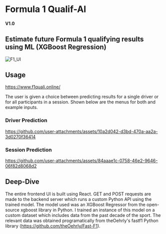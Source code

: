 # Formula 1 Qualif-AI
#### V1.0

## Estimate future Formula 1 qualifying results using ML (XGBoost Regression)
![F1_UI](https://github.com/user-attachments/assets/fb577ccd-3e13-45aa-bdf7-cf0aa4185ab6)


## Usage

https://www.f1quali.online/

The user is given a choice between predicting results for a single driver or for all participants in a session. Shown below are the menus for both and example inputs. 

### Driver Prediction
https://github.com/user-attachments/assets/10a2d042-d3bd-470a-aa2a-3d0270f36414



### Session Prediction
https://github.com/user-attachments/assets/84aaae1c-0758-46e2-9646-06f82d8068d2



## Deep-Dive
The entire frontend UI is built using React. GET and POST requests are made to the backend server which runs a custom Python API using the trained model. The model used was an XGBoost Regressor from the open-source xgboost library in Python. I trained an instance of this model on a custom dataset which includes data from the past decade of the sport. 
The relevant data was obtained programatically from theOehrly's fastf1 Python library (https://github.com/theOehrly/Fast-F1). 
